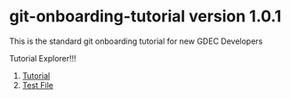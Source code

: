 # git-onboarding-tutorial version 1.0.1
This is the standard git onboarding tutorial for new GDEC Developers

Tutorial Explorer!!!

1. [Tutorial](/tutorial.md)
1. [Test File](/testfile.md) 

